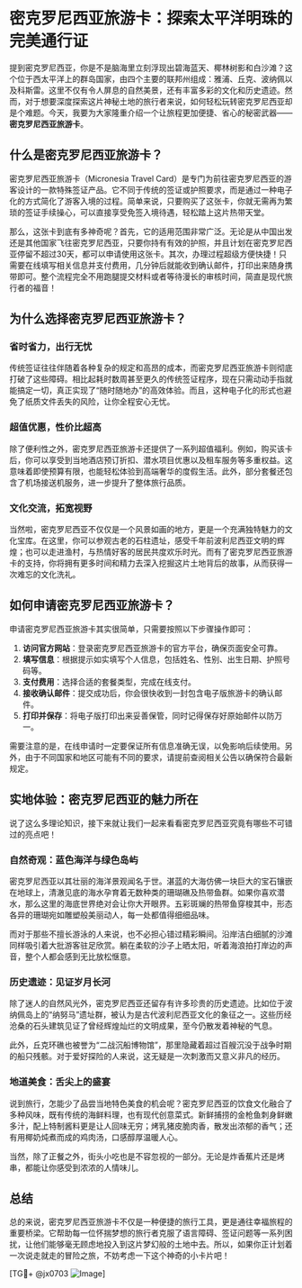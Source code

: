 # 密克罗尼西亚旅游卡：探索太平洋明珠的完美通行证

提到密克罗尼西亚，你是不是脑海里立刻浮现出碧海蓝天、椰林树影和白沙滩？这个位于西太平洋上的群岛国家，由四个主要的联邦州组成：雅浦、丘克、波纳佩以及科斯雷。这里不仅有令人屏息的自然美景，还有丰富多彩的文化和历史遗迹。然而，对于想要深度探索这片神秘土地的旅行者来说，如何轻松玩转密克罗尼西亚却是个难题。今天，我要为大家隆重介绍一个让旅程更加便捷、省心的秘密武器——**密克罗尼西亚旅游卡**。

## 什么是密克罗尼西亚旅游卡？

密克罗尼西亚旅游卡（Micronesia Travel Card）是专门为前往密克罗尼西亚的游客设计的一款特殊签证产品。它不同于传统的签证或护照要求，而是通过一种电子化的方式简化了游客入境的过程。简单来说，只要购买了这张卡，你就无需再为繁琐的签证手续操心，可以直接享受免签入境待遇，轻松踏上这片热带天堂。

那么，这张卡到底有多神奇呢？首先，它的适用范围非常广泛。无论是从中国出发还是其他国家飞往密克罗尼西亚，只要你持有有效的护照，并且计划在密克罗尼西亚停留不超过30天，都可以申请使用这张卡。其次，办理过程超级方便快捷！只需要在线填写相关信息并支付费用，几分钟后就能收到确认邮件，打印出来随身携带即可。整个流程完全不用跑腿提交材料或者等待漫长的审核时间，简直是现代旅行者的福音！

## 为什么选择密克罗尼西亚旅游卡？

### 省时省力，出行无忧

传统签证往往伴随着各种复杂的规定和高昂的成本，而密克罗尼西亚旅游卡则彻底打破了这些障碍。相比起耗时数周甚至更久的传统签证程序，现在只需动动手指就能搞定一切，真正实现了“随时随地办”的高效体验。而且，这种电子化的形式也避免了纸质文件丢失的风险，让你全程安心无忧。

### 超值优惠，性价比超高

除了便利性之外，密克罗尼西亚旅游卡还提供了一系列超值福利。例如，购买该卡后，你可以享受到当地酒店预订折扣、潜水项目优惠以及租车服务等多重权益。这意味着即使预算有限，也能轻松体验到高端奢华的度假生活。此外，部分套餐还包含了机场接送机服务，进一步提升了整体旅行品质。

### 文化交流，拓宽视野

当然啦，密克罗尼西亚不仅仅是一个风景如画的地方，更是一个充满独特魅力的文化宝库。在这里，你可以参观古老的石柱遗址，感受千年前波利尼西亚文明的辉煌；也可以走进渔村，与热情好客的居民共度欢乐时光。而有了密克罗尼西亚旅游卡的支持，你将拥有更多时间和精力去深入挖掘这片土地背后的故事，从而获得一次难忘的文化洗礼。

## 如何申请密克罗尼西亚旅游卡？

申请密克罗尼西亚旅游卡其实很简单，只需要按照以下步骤操作即可：

1. **访问官方网站**：登录密克罗尼西亚旅游卡的官方平台，确保页面安全可靠。
2. **填写信息**：根据提示如实填写个人信息，包括姓名、性别、出生日期、护照号码等。
3. **支付费用**：选择合适的套餐类型，完成在线支付。
4. **接收确认邮件**：提交成功后，你会很快收到一封包含电子版旅游卡的确认邮件。
5. **打印并保存**：将电子版打印出来妥善保管，同时记得保存好原始邮件以防万一。

需要注意的是，在线申请时一定要保证所有信息准确无误，以免影响后续使用。另外，由于不同国家和地区可能有不同的要求，请提前查阅相关公告以确保符合最新规定。

## 实地体验：密克罗尼西亚的魅力所在

说了这么多理论知识，接下来就让我们一起来看看密克罗尼西亚究竟有哪些不可错过的亮点吧！

### 自然奇观：蓝色海洋与绿色岛屿

密克罗尼西亚以其壮丽的海洋景观闻名于世。湛蓝的大海仿佛一块巨大的宝石镶嵌在地球上，清澈见底的海水孕育着无数种类的珊瑚礁及热带鱼群。如果你喜欢潜水，那么这里的海底世界绝对会让你大开眼界。五彩斑斓的热带鱼穿梭其中，形态各异的珊瑚宛如雕塑般美丽动人，每一处都值得细细品味。

而对于那些不擅长游泳的人来说，也不必担心错过精彩瞬间。沿岸洁白细腻的沙滩同样吸引着大批游客驻足欣赏。躺在柔软的沙子上晒太阳，听着海浪拍打岸边的声音，整个人都会感到无比放松惬意。

### 历史遗迹：见证岁月长河

除了迷人的自然风光外，密克罗尼西亚还留存有许多珍贵的历史遗迹。比如位于波纳佩岛上的“纳努马”遗址群，被认为是古代波利尼西亚文化的象征之一。这些历经沧桑的石头建筑见证了曾经辉煌灿烂的文明成果，至今仍散发着神秘的气息。

此外，丘克环礁也被誉为“二战沉船博物馆”，那里隐藏着超过百艘沉没于战争时期的船只残骸。对于爱好探险的人来说，这无疑是一次刺激而又意义非凡的经历。

### 地道美食：舌尖上的盛宴

说到旅行，怎能少了品尝当地特色美食的机会呢？密克罗尼西亚的饮食文化融合了多种风味，既有传统的海鲜料理，也有现代创意菜式。新鲜捕捞的金枪鱼刺身鲜嫩多汁，配上特制酱料更是让人回味无穷；烤乳猪皮脆肉香，散发出浓郁的香气；还有用椰奶炖煮而成的鸡肉汤，口感醇厚温暖人心。

当然，除了正餐之外，街头小吃也是不容忽视的一部分。无论是炸香蕉片还是烤串，都能让你感受到浓浓的人情味儿。

## 总结

总的来说，密克罗尼西亚旅游卡不仅是一种便捷的旅行工具，更是通往幸福旅程的重要桥梁。它帮助每一位怀揣梦想的旅行者克服了语言障碍、签证问题等一系列困扰，让他们能够毫无顾虑地投入到这片梦幻般的土地中去。所以，如果你正计划着一次说走就走的冒险之旅，不妨考虑一下这个神奇的小卡片吧！

[TG💪+ @jx0703 ![Image](https://github.com/user-attachments/assets/dbca1d08-cadb-493c-b0ec-ad6f7a83f270)]